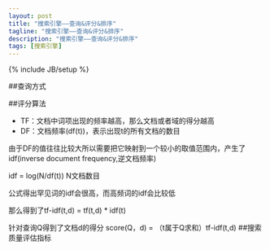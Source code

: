 ```yaml
---
layout: post
title: "搜索引擎——查询&评分&排序"
tagline: "搜索引擎——查询&评分&排序"
description: "搜索引擎——查询&评分&排序"
tags: [搜索引擎]
---
```

{% include JB/setup %}

##查询方式

##评分算法
*   TF：文档中词项出现的频率越高，那么文档或者域的得分越高
*   DF：文档频率(df(t))，表示出现t的所有文档的数目

由于DF的值往往比较大所以需要把它映射到一个较小的取值范围内，产生了idf(inverse document frequency,逆文档频率)

idf = log(N/df(t))
N文档数目

公式得出罕见词的idf会很高，而高频词的idf会比较低

那么得到了tf-idf(t,d) = tf(t,d) * idf(t)

针对查询Q得到了文档d的得分
score(Q，d) = （t属于Q求和）tf-idf(t,d)
##搜索质量评估指标